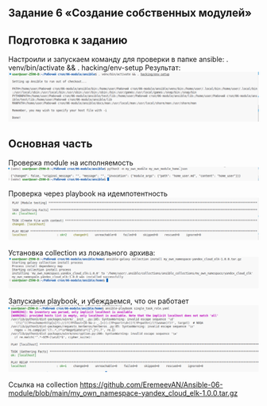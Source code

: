 ## Задание 6 «Создание собственных модулей»
## Подготовка к заданию

Настроили и запускаем команду для проверки в папке ansible: . venv/bin/activate && . hacking/env-setup Результат:
![image](https://github.com/EremeevAN/Ansible-06-module/blob/main/images/1.png)

## Основная часть
Проверка module на исполняемость
![image](https://github.com/EremeevAN/Ansible-06-module/blob/main/images/2.png)

Проверка через playbook на идемпотентность
![image](https://github.com/EremeevAN/Ansible-06-module/blob/main/images/3.png)

Установка collection из локального архива:
![image](https://github.com/EremeevAN/Ansible-06-module/blob/main/images/4.png)

Запускаем playbook, и убеждаемся, что он работает
![image](https://github.com/EremeevAN/Ansible-06-module/blob/main/images/5.png)

Ссылка на collection
https://github.com/EremeevAN/Ansible-06-module/blob/main/my_own_namespace-yandex_cloud_elk-1.0.0.tar.gz
